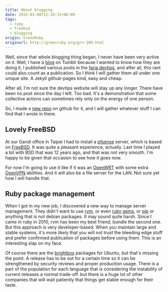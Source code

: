 ```yaml
---
title: About blogging
date: 2015-03-08T12:10:31+08:00
tags:
  - ruby
  - freebsd
  - blogging
origin: GreenRuby
originurl: http://greenruby.org/grn-109.html
---
```

Well, since that whole blogging thing began, I never have been very active on
it. Well, I have a [blog][blog] on Tumblr because I wanted to know how they
are doing it, I published various posts in the [faria devtips][devtips], and
after all, this rant could also count as a publication. So I think I will
gather them all under one unique site. A Jekyll github-pages kind, easy and
cheap.

After all, I'm not sure the devtips website will stay up any longer. There
have been no post since the day I left. Too bad. It's a demonstration that
some collective actions can sometimes rely only on the energy of one person.

So, I made a [new repo][newblog] on github for it, and I will gather whatever
stuff I can find that I wrote in there.

## Lovely FreeBSD

At our Gandi office in Taipei I had to install a [pfsense][pfsense] server,
which is based on [FreeBSD][freebsd]. It was quite a pleasant experience,
actually. Last time I played a bit with BSD that was 12 years ago, and that
was not very smooth. I'm happy to be given that occasion to see how it goes
now.

For now I'm going to use it like if it was an [OpenWRT][openwrt] with some
extra [OpenVPN][openvpn] abilities. And it will also be a file server for the
LAN. Not sure yet how I will handle that.

## Ruby package management

When I got in my new job, I discovered a new way to manage server management.
They didn't want to use [rvm][rvm], or even [ruby gems][rubygems], or
[pip][pip] or anything that is not debian packages. It may sound quite harsh.
Since I came in ruby in 2010, rvm has been my best friend, bundle the second
one. But this approach is very developer-based. When you maintain large and
stable systems, it's more likely that you will not trust the bleeding edge
stuff and prefer confirmed publication of packages before using them. This is
an interesting slap on my face.

Of course there are the [brightbox][brightbox] packages for Ubuntu, but that's
missing the point. A release has to be out for a certain time so it can be
strengthened by security reviews and proper production usage. There is a part
of the population for each language that is considering the instability of
current releases a normal trade-off. but there is a huge lot of other
companies that will wait patiently that things get stable enough for their
taste.

[blog]:      http://blog.mose.com
[newblog]:   http://mose.github.io/blog
[devtips]:   http://devtips.faria.co/authors.html#mose-ref
[pfsense]:   https://www.pfsense.org/
[freebsd]:   https://www.freebsd.org/
[rvm]:       http://rvm.io/
[rubygems]:  https://rubygems.org/
[pip]:       https://pip.pypa.io/en/latest/
[brightbox]: https://www.brightbox.com/docs/ruby/ubuntu/
[openwrt]:   https://openwrt.org/
[openvpn]:   https://openvpn.net/index.php/open-source.html
